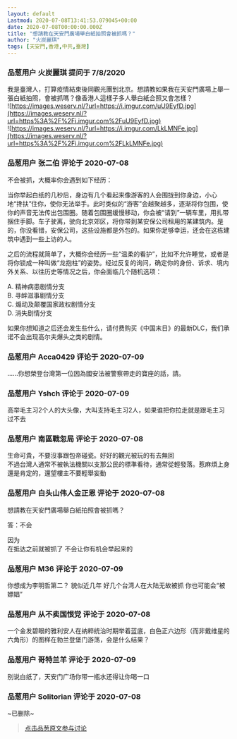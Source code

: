 ```yaml
---
layout: default
Lastmod: 2020-07-08T13:41:53.079045+00:00
date: 2020-07-08T00:00:00.000Z
title: "想請教在天安門廣場舉白紙拍照會被抓嗎？"
author: "火炭麗琪"
tags: [天安門,香港,中共,臺灣]
---
```



### 品葱用户 **火炭麗琪** 提问于 7/8/2020
    
我是臺灣人，打算疫情結束後同觀光團到北京。想請教如果我在天安門廣場上舉一張白紙拍照，會被抓嗎？像香港人這樣子多人舉白紙合照又會怎樣？  
![https://images.weserv.nl/?url=https://i.imgur.com/uU9EyfD.jpg](https://images.weserv.nl/?url=https%3A%2F%2Fi.imgur.com%2FuU9EyfD.jpg)  
![https://images.weserv.nl/?url=https://i.imgur.com/LkLMNFe.jpg](https://images.weserv.nl/?url=https%3A%2F%2Fi.imgur.com%2FLkLMNFe.jpg)
    
                

### 品葱用户 **张二伯** 评论于 2020-07-08
        
不会被抓，大概率你会遇到如下经历：  
  
当你举起白纸的几秒后，身边有几个看起来像游客的人会围拢到你身边，小心地“搀扶”住你，使你无法举手。此时类似的“游客”会越聚越多，逐渐将你包围，使你的声音无法传出包围圈。随着包围圈缓慢移动，你会被“请到”一辆车里，用扎带捆住手脚。车子驶离，驶向北京郊区，将你带到某安保公司租用的某建筑内。是的，你没看错，安保公司，这些设施都是外包的。如果你足够幸运，还会在这栋建筑中遇到一些上访的人。  
  
之后的流程就简单了，大概你会经历一些“温柔的看护”，比如不允许睡觉，或者是将你锁成一种叫做“龙抱柱”的姿势。经过反复的询问，确定你的身份、诉求、境内外关系、以往历史等情况之后，你会面临几个随机选项：  
  
A. 精神病患剧情分支  
B. 寻衅滋事剧情分支  
C. 煽动及颠覆国家政权剧情分支  
D. 消失剧情分支  
  
如果你想知道之后还会发生些什么，请付费购买《中国末日》的最新DLC，我们承诺不会出现高尔夫爆头之类的剧情。
        
                

### 品葱用户 **Acca0429** 评论于 2020-07-09
        
......你想榮登台灣第一位因為國安法被警察帶走的寶座的話，請。
        
                

### 品葱用户 **Yshch** 评论于 2020-07-09
        
高举毛主习2个人的大头像，大叫支持毛主习2人，如果谁把你拉走就是跟毛主习过不去
        
                

### 品葱用户 **南區戰忽局** 评论于 2020-07-08
        
生命可貴，不要沒事跟包帝碰瓷。好好的觀光被玩的有去無回  
不過台灣人通常不被執法機關以支那公民的標準看待，通常從輕發落。惹麻煩上身還是肯定的，還望樓主不要輕舉妄動
        
                

### 品葱用户 **白头山伟人金正恩** 评论于 2020-07-08
        
想請教在天安門廣場舉白紙拍照會被抓嗎？  
  
  
  
答：不会  
  
  
因为  
在抵达之前就被抓了 不会让你有机会举起来的
        
                

### 品葱用户 **M36** 评论于 2020-07-09
        
你想成为李明哲第二？ 貌似近几年 好几个台湾人在大陆无故被抓 你也可能会“被嫖娼”
        
                

### 品葱用户 **从不卖国恨党** 评论于 2020-07-08
        
一个金发碧眼的雅利安人在纳粹统治时期举着蓝底，白色正六边形（而非戴维星的六角形）的图样在勃兰登堡门游荡，会是什么结果？
        
                

### 品葱用户 **哥特兰羊** 评论于 2020-07-09
        
别说白纸了，天安门广场你带一瓶水还得让你喝一口
        
                

### 品葱用户 **Solitorian** 评论于 2020-07-08
        
~已删除~
        
                





> [点击品葱原文参与讨论](https://pincong.rocks/question/28249)

